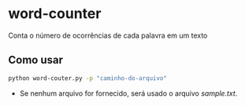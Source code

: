 # word-counter
Conta o número de ocorrências de cada palavra em um texto

## Como usar
```bash
python word-couter.py -p "caminho-do-arquivo"
```

 - Se nenhum arquivo for fornecido, será usado o arquivo *sample.txt*.
